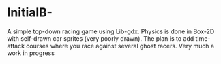 # InitialB-

A simple top-down racing game using Lib-gdx. Physics is done in Box-2D with self-drawn car sprites (very poorly drawn).
The plan is to add time-attack courses where you race against several ghost racers.
Very much a work in progress


